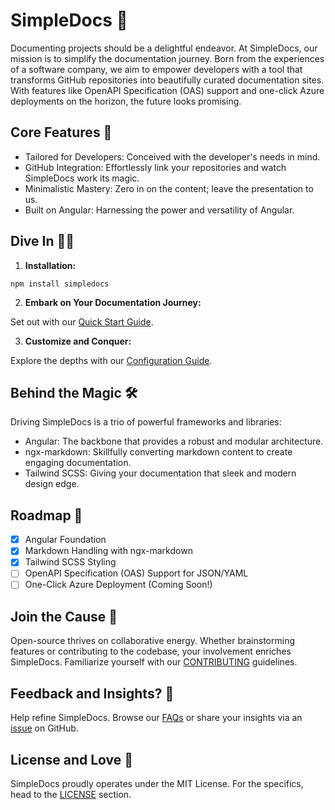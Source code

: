 # SimpleDocs 📖

Documenting projects should be a delightful endeavor. At SimpleDocs, our mission is to simplify the documentation journey. Born from the experiences of a software company, we aim to empower developers with a tool that transforms GitHub repositories into beautifully curated documentation sites. With features like OpenAPI Specification (OAS) support and one-click Azure deployments on the horizon, the future looks promising.

## Core Features 🌟

- Tailored for Developers: Conceived with the developer's needs in mind.
- GitHub Integration: Effortlessly link your repositories and watch SimpleDocs work its magic.
- Minimalistic Mastery: Zero in on the content; leave the presentation to us.
- Built on Angular: Harnessing the power and versatility of Angular.

## Dive In 🏊‍♂️

1. **Installation:**

```
npm install simpledocs
```

2. **Embark on Your Documentation Journey:**

Set out with our [Quick Start Guide](https://simpledocs.dev/get-started).

3. **Customize and Conquer:**

Explore the depths with our [Configuration Guide](https://simpledocs.dev/get-started).

## Behind the Magic 🛠️

Driving SimpleDocs is a trio of powerful frameworks and libraries:

- Angular: The backbone that provides a robust and modular architecture.
- ngx-markdown: Skillfully converting markdown content to create engaging documentation.
- Tailwind SCSS: Giving your documentation that sleek and modern design edge.

## Roadmap 🚀

- [x] Angular Foundation
- [x] Markdown Handling with ngx-markdown
- [x] Tailwind SCSS Styling
- [ ] OpenAPI Specification (OAS) Support for JSON/YAML
- [ ] One-Click Azure Deployment (Coming Soon!)

## Join the Cause 🤝

Open-source thrives on collaborative energy. Whether brainstorming features or contributing to the codebase, your involvement enriches SimpleDocs. Familiarize yourself with our [CONTRIBUTING](https://simpledocs.dev/get-started) guidelines.

## Feedback and Insights? 💭

Help refine SimpleDocs. Browse our [FAQs](https://simpledocs.dev/get-started) or share your insights via an [issue](https://github.com/simptel/simpledocs/issues) on GitHub.

## License and Love 💚

SimpleDocs proudly operates under the MIT License. For the specifics, head to the [LICENSE](https://github.com/simptel/simpledocs/blob/main/LICENSE.md) section.